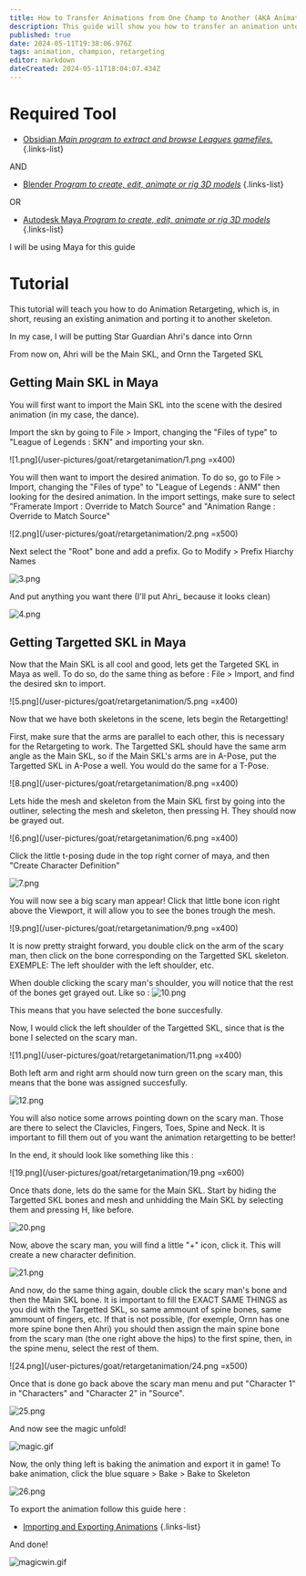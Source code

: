 ```yaml
---
title: How to Transfer Animations from One Champ to Another (AKA Animation Retargeting)
description: This guide will show you how to transfer an animation unto another character
published: true
date: 2024-05-11T19:38:06.976Z
tags: animation, champion, retargeting
editor: markdown
dateCreated: 2024-05-11T18:04:07.434Z
---
```


# Required Tool
-   [Obsidian *Main program to extract and browse Leagues gamefiles.*](/core-guides/tools/obsidian)
{.links-list}

AND
-   [Blender *Program to create, edit, animate or rig 3D models*](/core-guides/tools/blender)
{.links-list}

OR
-   [Autodesk Maya *Program to create, edit, animate or rig 3D models*](/core-guides/tools/maya)
{.links-list}

I will be using Maya for this guide

# Tutorial
This tutorial will teach you how to do Animation Retargeting, which is, in short, reusing an existing animation and porting it to another skeleton.

In my case, I will be putting Star Guardian Ahri's dance into Ornn

From now on, Ahri will be the Main SKL, and Ornn the Targeted SKL

## Getting Main SKL in Maya

You will first want to import the Main SKL into the scene with the desired animation (in my case, the dance).

Import the skn by going to File > Import, changing the "Files of type" to "League of Legends : SKN" and importing your skn. 

![1.png](/user-pictures/goat/retargetanimation/1.png =x400)

You will then want to import the desired animation. To do so, go to File > Import, changing the "Files of type" to "League of Legends : ANM" then looking for the desired animation. In the import settings, make sure to select "Framerate Import : Override to Match Source" and "Animation Range : Override to Match Source"

![2.png](/user-pictures/goat/retargetanimation/2.png =x500)

Next select the "Root" bone and add a prefix. Go to Modify > Prefix Hiarchy Names

![3.png](/user-pictures/goat/retargetanimation/3.png)

And put anything you want there (I'll put Ahri_ because it looks clean)

![4.png](/user-pictures/goat/retargetanimation/4.png)

## Getting Targetted SKL in Maya

Now that the Main SKL is all cool and good, lets get the Targeted SKL in Maya as well. To do so, do the same thing as before : File > Import, and find the desired skn to import.

![5.png](/user-pictures/goat/retargetanimation/5.png =x400)

Now that we have both skeletons in the scene, lets begin the Retargetting! 

First, make sure that the arms are parallel to each other, this is necessary for the Retargeting to work. The Targetted SKL should have the same arm angle as the Main SKL, so if the Main SKL's arms are in A-Pose, put the Targetted SKL in A-Pose a well. You would do the same for a T-Pose.

![8.png](/user-pictures/goat/retargetanimation/8.png =x400)

Lets hide the mesh and skeleton from the Main SKL first by going into the outliner, selecting the mesh and skeleton, then pressing H. They should now be grayed out.

![6.png](/user-pictures/goat/retargetanimation/6.png =x400)

Click the little t-posing dude in the top right corner of maya, and then "Create Character Definition"

![7.png](/user-pictures/goat/retargetanimation/7.png)

You will now see a big scary man appear! Click that little bone icon right above the Viewport, it will allow you to see the bones trough the mesh.

![9.png](/user-pictures/goat/retargetanimation/9.png =x400)

It is now pretty straight forward, you double click on the arm of the scary man, then click on the bone corresponding on the Targetted SKL skeleton. EXEMPLE: The left shoulder with the left shoulder, etc.

When double clicking the scary man's shoulder, you will notice that the rest of the bones get grayed out. Like so : 
![10.png](/user-pictures/goat/retargetanimation/10.png)

This means that you have selected the bone succesfully.

Now, I would click the left shoulder of the Targetted SKL, since that is the bone I selected on the scary man.

![11.png](/user-pictures/goat/retargetanimation/11.png =x400)

Both left arm and right arm should now turn green on the scary man, this means that the bone was assigned succesfully.

![12.png](/user-pictures/goat/retargetanimation/12.png)

You will also notice some arrows pointing down on the scary man. Those are there to select the Clavicles, Fingers, Toes, Spine and Neck. It is important to fill them out of you want the animation retargetting to be better!

In the end, it should look like something like this :

![19.png](/user-pictures/goat/retargetanimation/19.png =x600)

Once thats done, lets do the same for the Main SKL. Start by hiding the Targetted SKL bones and mesh and unhidding the Main SKL by selecting them and pressing H, like before.

![20.png](/user-pictures/goat/retargetanimation/20.png)

Now, above the scary man, you will find a little "+" icon, click it. This will create a new character definition.

![21.png](/user-pictures/goat/retargetanimation/21.png)

And now, do the same thing again, double click the scary man's bone and then the Main SKL bone. It is important to fill the EXACT SAME THINGS as you did with the Targetted SKL, so same ammount of spine bones, same ammount of fingers, etc. If that is not possible, (for exemple, Ornn has one more spine bone then Ahri) you should then assign the main spine bone from the scary man (the one right above the hips) to the first spine, then, in the spine menu, select the rest of them.

![24.png](/user-pictures/goat/retargetanimation/24.png =x500)

Once that is done go back above the scary man menu and put "Character 1" in "Characters" and "Character 2" in "Source".

![25.png](/user-pictures/goat/retargetanimation/25.png)

And now see the magic unfold!

![magic.gif](/user-pictures/goat/retargetanimation/magic.gif)

Now, the only thing left is baking the animation and export it in game! To bake animation, click the blue square > Bake > Bake to Skeleton

![26.png](/user-pictures/goat/retargetanimation/26.png)

To export the animation follow this guide here :
- [Importing and Exporting Animations](/specific-guide/animation/Importing-and-Exporting-Animation)
{.links-list}

And done! 

![magicwin.gif](/user-pictures/goat/retargetanimation/magicwin.gif)






